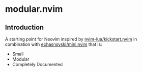 # modular.nvim

## Introduction

A starting point for Neovim inspired by [nvim-lua/kickstart.nvim](https://github.com/nvim-lua/kickstart.nvim)
in combination with [echasnovski/mini.nvim](https://github.com/echasnovski/mini.nvim) that is:

* Small
* Modular
* Completely Documented
